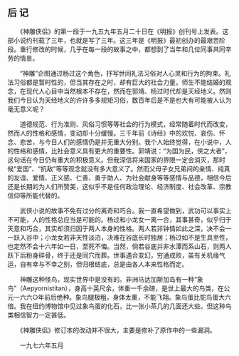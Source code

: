 ## 后 记

　　《神雕侠侣》的第一段于一九五九年五月二十日在《明报》创刊号上发表。这部小说约刊载了三年，也就是写了三年。这三年是《明报》最初创办的最艰苦阶段。重行修改的时候，几乎在每一段的故事之中，都想到了当年和几位同事共同辛劳的情景。

　　“神雕”企图通过杨过这个角色，抒写世间礼法习俗对人心灵和行为的拘束。礼法习俗都是暂时性的，但当其存在之时，却有巨大的社会力量。师生不能结婚的观念，在现代人心目中当然根本不存在，然而在郭靖、杨过时代却是天经地义。然则我们今日认为天经地义的许许多多规矩习俗，数百年后是不是也大有可能被人认为毫无意义呢？

　　道德规范、行为准则、风俗习惯等等社会的行为模式，经常随着时代而改变，然而人的性格和感情，变动却十分缓慢。三千年前《诗经》中的欢悦、哀伤、怀念、悲苦，与今日人们的感情仍是并无重大分别。我个人始终觉得，在小说中，人的性格和感情，比社会意义具有更大的重要性。郭靖说：“为国为民，侠之大者”，这句话在今日仍有重大的积极意义。但我深信将来国家的界限一定会消灭，那时候“爱国”、“抗敌”等等观念就没有多大意义了。然而父母子女兄弟间的亲情、纯真的友谊、爱情、正义感、仁善、勇于助人、为社会献身等等感情与品德，相信今后还是长期的为人们所赞美，这似乎不是任何政治理论、经济制度、社会改革、宗教信仰等所能代替的。

　　武侠小说的故事不免有过分的离奇和巧合。我一直希望做到，武功可以事实上不可能，人的性格总应当是可能的。杨过和小龙女一离一合，其事甚奇，似乎归于天意和巧合，其实却须归因于两人本身的性格。两人若非钟情如此之深，决不会一一跃入谷中；小龙女若非天性淡泊，决难在谷底长时独居；杨过如不是生具至性，也定然不会十六年如一日，至死不悔。当然，倘若谷底并非水潭而系山石，则两人跃下后粉身碎骨，终于还是同穴而葬。世事遇合变幻，穷通成败，虽有关机缘气运，自有幸与不幸之别，但归根结底，总是由各人本来性格而定。

　　神雕这种怪鸟，现实世界中是没有的。非洲马达加斯加岛有一种“象鸟”（Aepyornistitan），身高十英尺余，体重一千余磅，是世上最大的鸟类，在公元一六六○年前后绝种。象鸟腿极粗，身体太重，不能飞翔。象鸟蛋比鸵鸟蛋大六倍。我在纽约博物馆中见过象鸟蛋的化石，比一张小茶几的几面还大些。但这种鸟类相信智力一定甚低。

　　《神雕侠侣》修订本的改动并不很大，主要是修补了原作中的一些漏洞。

　　一九七六年五月